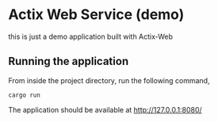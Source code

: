 # Actix Web Service (demo)

this is just a demo application built with Actix-Web

## Running the application

From inside the project directory, run the following command,

```shell
cargo run
```

The application should be available at <http://127.0.0.1:8080/>
